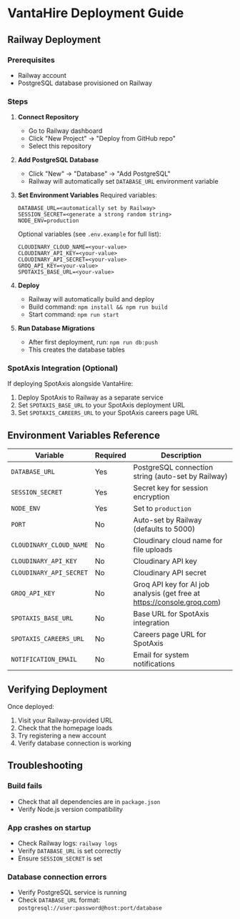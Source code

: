 # VantaHire Deployment Guide

## Railway Deployment

### Prerequisites
- Railway account
- PostgreSQL database provisioned on Railway

### Steps

1. **Connect Repository**
   - Go to Railway dashboard
   - Click "New Project" → "Deploy from GitHub repo"
   - Select this repository

2. **Add PostgreSQL Database**
   - Click "New" → "Database" → "Add PostgreSQL"
   - Railway will automatically set `DATABASE_URL` environment variable

3. **Set Environment Variables**
   Required variables:
   ```
   DATABASE_URL=<automatically set by Railway>
   SESSION_SECRET=<generate a strong random string>
   NODE_ENV=production
   ```

   Optional variables (see `.env.example` for full list):
   ```
   CLOUDINARY_CLOUD_NAME=<your-value>
   CLOUDINARY_API_KEY=<your-value>
   CLOUDINARY_API_SECRET=<your-value>
   GROQ_API_KEY=<your-value>
   SPOTAXIS_BASE_URL=<your-value>
   ```

4. **Deploy**
   - Railway will automatically build and deploy
   - Build command: `npm install && npm run build`
   - Start command: `npm run start`

5. **Run Database Migrations**
   - After first deployment, run: `npm run db:push`
   - This creates the database tables

### SpotAxis Integration (Optional)

If deploying SpotAxis alongside VantaHire:

1. Deploy SpotAxis to Railway as a separate service
2. Set `SPOTAXIS_BASE_URL` to your SpotAxis deployment URL
3. Set `SPOTAXIS_CAREERS_URL` to your SpotAxis careers page URL

## Environment Variables Reference

| Variable | Required | Description |
|----------|----------|-------------|
| `DATABASE_URL` | Yes | PostgreSQL connection string (auto-set by Railway) |
| `SESSION_SECRET` | Yes | Secret key for session encryption |
| `NODE_ENV` | Yes | Set to `production` |
| `PORT` | No | Auto-set by Railway (defaults to 5000) |
| `CLOUDINARY_CLOUD_NAME` | No | Cloudinary cloud name for file uploads |
| `CLOUDINARY_API_KEY` | No | Cloudinary API key |
| `CLOUDINARY_API_SECRET` | No | Cloudinary API secret |
| `GROQ_API_KEY` | No | Groq API key for AI job analysis (get free at https://console.groq.com) |
| `SPOTAXIS_BASE_URL` | No | Base URL for SpotAxis integration |
| `SPOTAXIS_CAREERS_URL` | No | Careers page URL for SpotAxis |
| `NOTIFICATION_EMAIL` | No | Email for system notifications |

## Verifying Deployment

Once deployed:
1. Visit your Railway-provided URL
2. Check that the homepage loads
3. Try registering a new account
4. Verify database connection is working

## Troubleshooting

### Build fails
- Check that all dependencies are in `package.json`
- Verify Node.js version compatibility

### App crashes on startup
- Check Railway logs: `railway logs`
- Verify `DATABASE_URL` is set correctly
- Ensure `SESSION_SECRET` is set

### Database connection errors
- Verify PostgreSQL service is running
- Check `DATABASE_URL` format: `postgresql://user:password@host:port/database`
